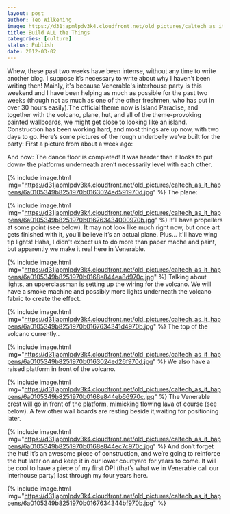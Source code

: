 ```yaml
---
layout: post
author: Teo Wilkening
image: https://d31japmlpdv3k4.cloudfront.net/old_pictures/caltech_as_it_happens/6a0105349b8251970b0168e844cbee970c.jpg
title: Build ALL the Things 
categories: [culture]
status: Publish
date: 2012-03-02
---
```


Whew, these past two weeks have been intense, without any time to write another blog. I suppose it’s necessary to write about why I haven't been writing then!
Mainly, it's because Venerable's interhouse party is this weekend and I have been helping as much as possible for the past two weeks (though not as much as one of the other freshmen, who has put in over 30 hours easily).The official theme now is Island Paradise, and together with the volcano, plane, hut, and all of the theme-provoking painted wallboards, we might get close to looking like an island. Construction has been working hard, and most things are up now, with two days to go. Here’s some pictures of the rough underbelly we’ve built for the party:
First a picture from about a week ago:

And now:
The dance floor is completed! It was harder than it looks to put down- the platforms underneath aren’t necessarily level with each other.


{% include image.html img="https://d31japmlpdv3k4.cloudfront.net/old_pictures/caltech_as_it_happens/6a0105349b8251970b0163024ed591970d.jpg" %}
The plane:


{% include image.html img="https://d31japmlpdv3k4.cloudfront.net/old_pictures/caltech_as_it_happens/6a0105349b8251970b016763434000970b.jpg" %}
It’ll have propellers at some point (see below). It may not look like much right now, but once art gets finished with it, you’ll believe it’s an actual plane. Plus... it'll have wing tip lights! Haha, I didn't expect us to do more than paper mache and paint, but apparently we make it real here in Venerable.


{% include image.html img="https://d31japmlpdv3k4.cloudfront.net/old_pictures/caltech_as_it_happens/6a0105349b8251970b0168e844ea8d970c.jpg" %}
Talking about lights, an upperclassman is setting up the wiring for the volcano. We will have a smoke machine and possibly more lights underneath the volcano fabric to create the effect.


{% include image.html img="https://d31japmlpdv3k4.cloudfront.net/old_pictures/caltech_as_it_happens/6a0105349b8251970b0167634341d4970b.jpg" %}
The top of the volcano currently..


{% include image.html img="https://d31japmlpdv3k4.cloudfront.net/old_pictures/caltech_as_it_happens/6a0105349b8251970b0163024ed26f970d.jpg" %}
We also have a raised platform in front of the volcano.


{% include image.html img="https://d31japmlpdv3k4.cloudfront.net/old_pictures/caltech_as_it_happens/6a0105349b8251970b0168e844eb66970c.jpg" %}
The Venerable crest will go in front of the platform, mimicking flowing lava of course (see below). A few other wall boards are resting beside it,waiting for positioning later.


{% include image.html img="https://d31japmlpdv3k4.cloudfront.net/old_pictures/caltech_as_it_happens/6a0105349b8251970b0168e844ec7c970c.jpg" %}
And don’t forget the hut! It’s an awesome piece of construction, and we’re going to reinforce the hut later on and keep it in our lower courtyard for years to come. It will be cool to have a piece of my first OPI (that’s what we in Venerable call our interhouse party) last through my four years here.


{% include image.html img="https://d31japmlpdv3k4.cloudfront.net/old_pictures/caltech_as_it_happens/6a0105349b8251970b0167634344bf970b.jpg" %}

